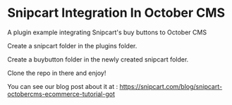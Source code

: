 # Snipcart Integration In October CMS

A plugin example integrating Snipcart's buy buttons to October CMS

Create a snipcart folder in the plugins folder.

Create a buybutton folder in the newly created snipcart folder.

Clone the repo in there and enjoy!

You can see our blog post about it at : https://snipcart.com/blog/snipcart-octobercms-ecommerce-tutorial-got